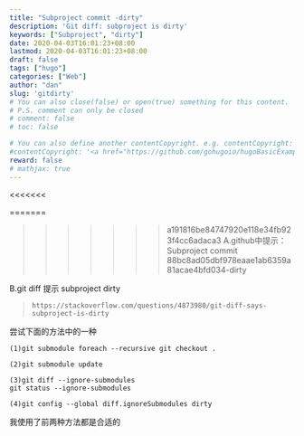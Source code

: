 ```yaml
---
title: "Subproject commit -dirty"
description: 'Git diff: subproject is dirty'
keywords: ["Subproject", "dirty"]
date: 2020-04-03T16:01:23+08:00
lastmod: 2020-04-03T16:01:23+08:00
draft: false
tags: ["hugo"]
categories: ["Web"]
author: "dan"
slug: 'gitdirty'
# You can also close(false) or open(true) something for this content.
# P.S. comment can only be closed
# comment: false
# toc: false

# You can also define another contentCopyright. e.g. contentCopyright: "This is another copyright."
#contentCopyright: '<a href="https://github.com/gohugoio/hugoBasicExample" rel="noopener" target="_blank">See origin</a>'
reward: false
# mathjax: true
---
```

<<<<<<< 

=======
>>>>>>> a191816be84747920e118e34fb923f4cc6adaca3
A.github中提示：Subproject commit 88bc8ad05dbf978eaae1ab6359a81acae4bfd034-dirty

B.git diff 提示 subproject dirty

> `https://stackoverflow.com/questions/4873980/git-diff-says-subproject-is-dirty`

尝试下面的方法中的一种

```
(1)git submodule foreach --recursive git checkout .

(2)git submodule update

(3)git diff --ignore-submodules
git status --ignore-submodules

(4)git config --global diff.ignoreSubmodules dirty
```

我使用了前两种方法都是合适的

